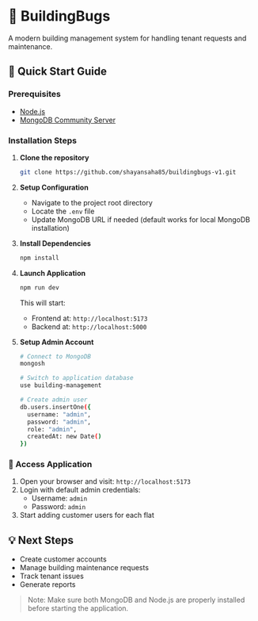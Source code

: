 # 🏢 BuildingBugs

A modern building management system for handling tenant requests and maintenance.

## 🚀 Quick Start Guide

### Prerequisites
- [Node.js](https://nodejs.org/en/download) 
- [MongoDB Community Server](https://www.mongodb.com/try/download/community)

### Installation Steps

1. **Clone the repository**
   ```bash
   git clone https://github.com/shayansaha85/buildingbugs-v1.git
   ```

2. **Setup Configuration**
   - Navigate to the project root directory
   - Locate the `.env` file
   - Update MongoDB URL if needed (default works for local MongoDB installation)

3. **Install Dependencies**
   ```bash
   npm install
   ```

4. **Launch Application**
   ```bash
   npm run dev
   ```
   This will start:
   - Frontend at: `http://localhost:5173`
   - Backend at: `http://localhost:5000`

5. **Setup Admin Account**
   ```bash
   # Connect to MongoDB
   mongosh

   # Switch to application database
   use building-management

   # Create admin user
   db.users.insertOne({
     username: "admin",
     password: "admin",
     role: "admin",
     createdAt: new Date()
   })
   ```

### 🎯 Access Application

1. Open your browser and visit: `http://localhost:5173`
2. Login with default admin credentials:
   - Username: `admin`
   - Password: `admin`
3. Start adding customer users for each flat

## 💡 Next Steps
- Create customer accounts
- Manage building maintenance requests
- Track tenant issues
- Generate reports

> Note: Make sure both MongoDB and Node.js are properly installed before starting the application.